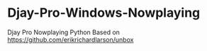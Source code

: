 # Djay-Pro-Windows-Nowplaying
Djay Pro Nowplaying
Python
Based on https://github.com/erikrichardlarson/unbox
